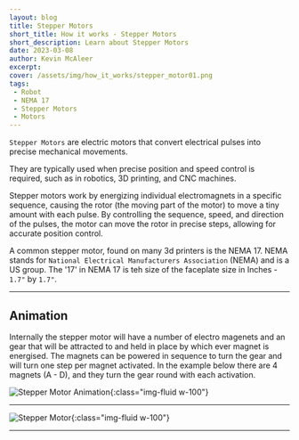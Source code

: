 ```yaml
---
layout: blog
title: Stepper Motors
short_title: How it works - Stepper Motors
short_description: Learn about Stepper Motors
date: 2023-03-08
author: Kevin McAleer
excerpt: 
cover: /assets/img/how_it_works/stepper_motor01.png
tags:
 - Robot
 - NEMA 17
 - Stepper Motors
 - Motors 
---
```


`Stepper Motors` are electric motors that convert electrical pulses into precise mechanical movements.

They are typically used when precise position and speed control is required, such as in robotics, 3D printing, and CNC machines.

Stepper motors work by energizing individual electromagnets in a specific sequence, causing the rotor (the moving part of the motor) to move a tiny amount with each pulse. By controlling the sequence, speed, and direction of the pulses, the motor can move the rotor in precise steps, allowing for accurate position control.

A common stepper motor, found on many 3d printers is the NEMA 17. NEMA stands for `National Electrical Manufacturers Association` (NEMA) and is a US group. The '17' in NEMA 17 is teh size of the faceplate size in Inches - `1.7"` by `1.7"`.

---

## Animation

Internally the stepper motor will have a number of electro magenets and an gear that will be attracted to and held in place by which ever magnet is energised. The magnets can be powered in sequence to turn the gear and will turn one step per magnet activated. In the example below there are 4 magnets (A - D), and they turn the gear round with each activation.

![Stepper Motor Animation](/assets/img/how_it_works/stepper_motor.gif){:class="img-fluid w-100"}

---

![Stepper Motor](/assets/img/how_it_works/stepper_motor01.png){:class="img-fluid w-100"}

---
